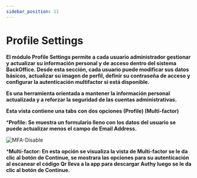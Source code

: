 ```yaml
---
sidebar_position: 11
---
```


# Profile Settings

**El módulo Profile Settings permite a cada usuario administrador gestionar y actualizar su información personal y de acceso dentro del sistema BackOffice. Desde esta sección, cada usuario puede modificar sus datos básicos, actualizar su imagen de perfil, definir su contraseña de acceso y configurar la autenticación multifactor si está disponible.**

**Es una herramienta orientada a mantener la información personal actualizada y a reforzar la seguridad de las cuentas administrativas.**

**Esta vista contiene una tabs con dos opciones (Profile) (Multi-factor)**

***Profile: Se muestra un formulario lleno con los datos del usuario se puede actualizar menos el campo de Email Address.**

![MFA-Disable](/img/backoffice-user/profile_settings_backoffice.png)

***Multi-factor: En esta opción se visualiza la vista de Multi-factor se le da clic al botón de Continue, se mostrara las opciones para su autenticación al escanear el código Qr lleva a la app para descargar Authy luego se le da clic al botón de Continue.**